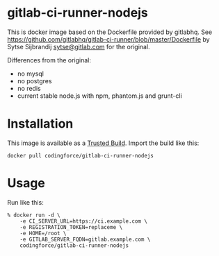 # gitlab-ci-runner-nodejs

This is docker image based on the Dockerfile provided by gitlabhq. See https://github.com/gitlabhq/gitlab-ci-runner/blob/master/Dockerfile by Sytse Sijbrandij <sytse@gitlab.com> for the original.

Differences from the original:

- no mysql
- no postgres
- no redis
- current stable node.js with npm, phantom.js and grunt-cli

# Installation

This image is available as a [Trusted Build](https://index.docker.io/u/codingforce/gitlab-ci-runner-nodejs/). Import the build like this:

    docker pull codingforce/gitlab-ci-runner-nodejs

# Usage
Run like this:

    % docker run -d \
        -e CI_SERVER_URL=https://ci.example.com \
        -e REGISTRATION_TOKEN=replaceme \
        -e HOME=/root \
        -e GITLAB_SERVER_FQDN=gitlab.example.com \
        codingforce/gitlab-ci-runner-nodejs

